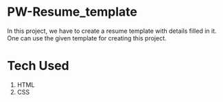 # PW-Resume_template
In this project, we have to create a resume template with details filled in it. One can use the given template for creating this project.
# Tech Used
1. HTML
2. CSS
